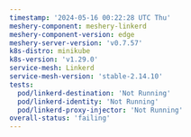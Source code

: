```yaml
---
timestamp: '2024-05-16 00:22:28 UTC Thu'
meshery-component: meshery-linkerd
meshery-component-version: edge
meshery-server-version: 'v0.7.57'
k8s-distro: minikube
k8s-version: 'v1.29.0'
service-mesh: Linkerd
service-mesh-version: 'stable-2.14.10'
tests:
  pod/linkerd-destination: 'Not Running'
  pod/linkerd-identity: 'Not Running'
  pod/linkerd-proxy-injector: 'Not Running'
overall-status: 'failing'
---
```

